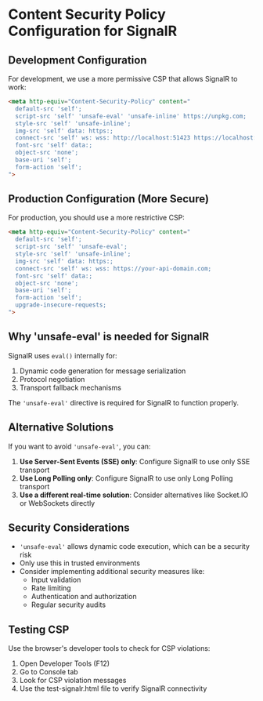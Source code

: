 # Content Security Policy Configuration for SignalR

## Development Configuration
For development, we use a more permissive CSP that allows SignalR to work:

```html
<meta http-equiv="Content-Security-Policy" content="
  default-src 'self';
  script-src 'self' 'unsafe-eval' 'unsafe-inline' https://unpkg.com;
  style-src 'self' 'unsafe-inline';
  img-src 'self' data: https:;
  connect-src 'self' ws: wss: http://localhost:51423 https://localhost:51423;
  font-src 'self' data:;
  object-src 'none';
  base-uri 'self';
  form-action 'self';
">
```

## Production Configuration (More Secure)
For production, you should use a more restrictive CSP:

```html
<meta http-equiv="Content-Security-Policy" content="
  default-src 'self';
  script-src 'self' 'unsafe-eval';
  style-src 'self' 'unsafe-inline';
  img-src 'self' data: https:;
  connect-src 'self' ws: wss: https://your-api-domain.com;
  font-src 'self' data:;
  object-src 'none';
  base-uri 'self';
  form-action 'self';
  upgrade-insecure-requests;
">
```

## Why 'unsafe-eval' is needed for SignalR

SignalR uses `eval()` internally for:
1. Dynamic code generation for message serialization
2. Protocol negotiation
3. Transport fallback mechanisms

The `'unsafe-eval'` directive is required for SignalR to function properly.

## Alternative Solutions

If you want to avoid `'unsafe-eval'`, you can:

1. **Use Server-Sent Events (SSE) only**: Configure SignalR to use only SSE transport
2. **Use Long Polling only**: Configure SignalR to use only Long Polling transport
3. **Use a different real-time solution**: Consider alternatives like Socket.IO or WebSockets directly

## Security Considerations

- `'unsafe-eval'` allows dynamic code execution, which can be a security risk
- Only use this in trusted environments
- Consider implementing additional security measures like:
  - Input validation
  - Rate limiting
  - Authentication and authorization
  - Regular security audits

## Testing CSP

Use the browser's developer tools to check for CSP violations:
1. Open Developer Tools (F12)
2. Go to Console tab
3. Look for CSP violation messages
4. Use the test-signalr.html file to verify SignalR connectivity
